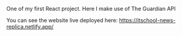 One of my first React project. Here I make use of The Guardian API

You can see the website live deployed here: https://itschool-news-replica.netlify.app/
